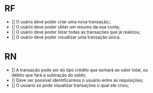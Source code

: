 # RF 
- [] O usário deve poder criar uma nova transação;;
- [] O usário deve poder obter um resumo da sua conta;
- [] O usário deve poder listar todas as transações que já realizou;
- [] O usário deve poder visualizar uma transação única.

# RN
- [] A transação pode ser do tipo crédito que somará ao valor total, ou débito que fará a subtração do saldo;
- [] Deve ser possível identificarmos o usuário entre as requisições;
- [] O usúario só pode visualizar transações o qual ele criou;

